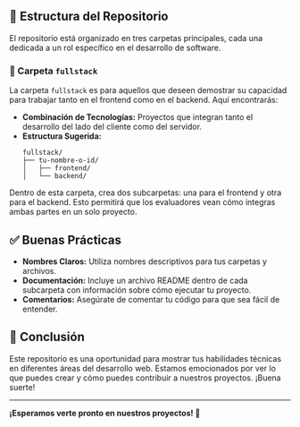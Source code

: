 ## 🎯 Estructura del Repositorio

El repositorio está organizado en tres carpetas principales, cada una dedicada a un rol específico en el desarrollo de software. 


### 📂 Carpeta `fullstack`

La carpeta `fullstack` es para aquellos que deseen demostrar su capacidad para trabajar tanto en el frontend como en el backend. Aquí encontrarás:

- **Combinación de Tecnologías:** Proyectos que integran tanto el desarrollo del lado del cliente como del servidor.
- **Estructura Sugerida:**
  ```
  fullstack/
  ├── tu-nombre-o-id/
  │   ├── frontend/
  │   └── backend/
  ```

Dentro de esta carpeta, crea dos subcarpetas: una para el frontend y otra para el backend. Esto permitirá que los evaluadores vean cómo integras ambas partes en un solo proyecto.

## ✅ Buenas Prácticas

- **Nombres Claros:** Utiliza nombres descriptivos para tus carpetas y archivos.
- **Documentación:** Incluye un archivo README dentro de cada subcarpeta con información sobre cómo ejecutar tu proyecto.
- **Comentarios:** Asegúrate de comentar tu código para que sea fácil de entender.

## 🎉 Conclusión

Este repositorio es una oportunidad para mostrar tus habilidades técnicas en diferentes áreas del desarrollo web. Estamos emocionados por ver lo que puedes crear y cómo puedes contribuir a nuestros proyectos. ¡Buena suerte!

---
**¡Esperamos verte pronto en nuestros proyectos! 🚀**
```
